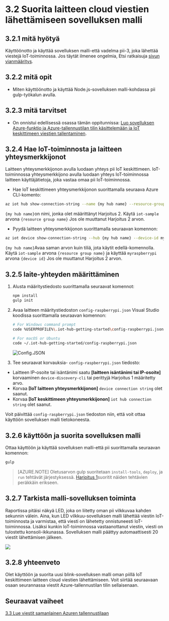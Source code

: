<properties
 pageTitle="Suorita laitteen cloud viestien lähettämiseen sovelluksen malli | Microsoft Azure"
 description="Ottaa käyttöön ja suorita oman vadelma pii-3, joka lähettää viestejä IoT keskittimeen ja vilkkuu LED sovelluksen malli."
 services="iot-hub"
 documentationCenter=""
 authors="shizn"
 manager="timlt"
 tags=""
 keywords=""/>

<tags
 ms.service="iot-hub"
 ms.devlang="multiple"
 ms.topic="article"
 ms.tgt_pltfrm="na"
 ms.workload="na"
 ms.date="10/21/2016"
 ms.author="xshi"/>

# <a name="32-run-sample-application-to-send-device-to-cloud-messages"></a>3.2 Suorita laitteen cloud viestien lähettämiseen sovelluksen malli

## <a name="321-what-you-will-do"></a>3.2.1 mitä hyötyä

Käyttöönotto ja käyttää sovelluksen malli-että vadelma pii-3, joka lähettää viestejä IoT-toiminnossa. Jos täytät ilmenee ongelmia, Etsi ratkaisuja [sivun vianmääritys](iot-hub-raspberry-pi-kit-node-troubleshooting.md).

## <a name="322-what-you-will-learn"></a>3.2.2 mitä opit

- Miten käyttöönotto ja käyttää Node.js-sovelluksen malli-kohdassa pii gulp-työkalun avulla.

## <a name="323-what-you-need"></a>3.2.3 mitä tarvitset

- On onnistui edellisessä osassa tämän oppitunnissa: [Luo sovelluksen Azure-funktio ja Azure-tallennustilan tilin käsittelemään ja IoT keskittimeen viestien tallentaminen](iot-hub-raspberry-pi-kit-node-lesson3-deploy-resource-manager-template.md).

## <a name="324-get-your-iot-hub-and-device-connection-strings"></a>3.2.4 Hae IoT-toiminnosta ja laitteen yhteysmerkkijonot

Laitteen yhteysmerkkijonon avulla luodaan yhteys pii IoT keskittimeen. IoT-toiminnossa yhteysmerkkijono avulla luodaan yhteys IoT-toiminnossa laitteen käyttäjätietoja, joka vastaa omaa pii IoT-toiminnossa.

- Hae IoT keskittimeen yhteysmerkkijonon suorittamalla seuraava Azure CLI-komento:

```bash
az iot hub show-connection-string --name {my hub name} --resource-group iot-sample
```

`{my hub name}`on nimi, jonka olet määrittänyt Harjoitus 2. Käytä `iot-sample` arvona `{resource group name}` Jos ole muuttanut Harjoitus 2 arvon.

- Pyydä laitteen yhteysmerkkijonon suorittamalla seuraavan komennon:

```bash
az iot device show-connection-string --hub {my hub name} --device-id myraspberrypi --resource-group iot-sample
```

`{my hub name}`Avaa saman arvon kuin tiliä, jota käytit edellä-komennolla. Käytä `iot-sample` arvona `{resource group name}` ja käyttää `myraspberrypi` arvona `{device id}` Jos ole muuttanut Harjoitus 2 arvon.

## <a name="325-configure-the-device-connection"></a>3.2.5 laite-yhteyden määrittäminen

1. Alusta määritystiedosto suorittamalla seuraavat komennot:

    ```bash
    npm install
    gulp init
    ```

2. Avaa laitteen määritystiedoston `config-raspberrypi.json` Visual Studio koodissa suorittamalla seuraavan komennon:

    ```bash
    # For Windows command prompt
    code %USERPROFILE%\.iot-hub-getting-started\config-raspberrypi.json
  
    # For macOS or Ubuntu
    code ~/.iot-hub-getting-started/config-raspberrypi.json
    ```

    ![Config.JSON](media/iot-hub-raspberry-pi-lessons/lesson3/config.png)

3. Tee seuraavat korvauksia- `config-raspberrypi.json` tiedosto:

  - Laitteen IP-osoite tai isäntänimi saatu **[laitteen isäntänimi tai IP-osoite]** korvaaminen `device-discovery-cli` tai perittyjä Harjoitus 1 määritetty arvo.
  - Korvaa **[IoT laitteen yhteysmerkkijonon]** `device connection string` olet saanut.
  - Korvaa **[IoT keskittimeen yhteysmerkkijonon]** `iot hub connection string` olet saanut.

Voit päivittää `config-raspberrypi.json` tiedoston niin, että voit ottaa käyttöön sovelluksen malli tietokoneesta.

## <a name="326-deploy-and-run-the-sample-application"></a>3.2.6 käyttöön ja suorita sovelluksen malli

Ottaa käyttöön ja käyttää sovelluksen malli-että pii suorittamalla seuraavan komennon:

```bash
gulp
```

> [AZURE.NOTE] Oletusarvon gulp suoritetaan `install-tools`, `deploy`, ja `run` tehtävät järjestyksessä. [Harjoitus 1](iot-hub-raspberry-pi-kit-node-lesson1-deploy-blink-app.md)suoritit näiden tehtävien peräkkäin erikseen.

## <a name="327-verify-the-sample-application-works"></a>3.2.7 Tarkista malli-sovelluksen toiminta

Raportissa pitäisi näkyä LED, joka on liitetty oman pii vilkkuvaa kahden sekunnin välein. Aina, kun LED vilkkuu-sovelluksen malli lähettää viestin IoT-toiminnosta ja varmistaa, että viesti on lähetetty onnistuneesti IoT-toiminnossa. Lisäksi kunkin IoT-toiminnossa vastaanottanut viestin, viesti on tulostettu konsoli-ikkunassa. Sovelluksen malli päättyy automaattisesti 20 viestit lähettämisen jälkeen.

![](media/iot-hub-raspberry-pi-lessons/lesson3/gulp_run.png)

## <a name="328-summary"></a>3.2.8 yhteenveto

Olet käyttöön ja suorita uusi blink-sovelluksen malli oman piillä IoT keskittimeen laitteen cloud viestien lähettämiseen. Voit siirtää seuraavaan osaan seurannassa viestit Azure-tallennustilan tilin sellaisenaan.

## <a name="next-steps"></a>Seuraavat vaiheet

[3.3 Lue viestit samanlainen Azuren tallennustilaan](iot-hub-raspberry-pi-kit-node-lesson3-read-table-storage.md)